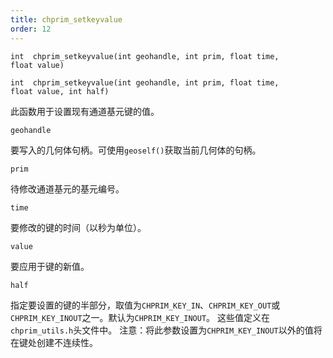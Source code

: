 ```yaml
---
title: chprim_setkeyvalue
order: 12
---
```

`int  chprim_setkeyvalue(int geohandle, int prim, float time, float value)`

`int  chprim_setkeyvalue(int geohandle, int prim, float time, float value, int half)`

此函数用于设置现有通道基元键的值。

`geohandle`

要写入的几何体句柄。可使用`geoself()`获取当前几何体的句柄。

`prim`

待修改通道基元的基元编号。

`time`

要修改的键的时间（以秒为单位）。

`value`

要应用于键的新值。

`half`

指定要设置的键的半部分，取值为`CHPRIM_KEY_IN`、`CHPRIM_KEY_OUT`或`CHPRIM_KEY_INOUT`之一。默认为`CHPRIM_KEY_INOUT`。
这些值定义在`chprim_utils.h`头文件中。
注意：将此参数设置为`CHPRIM_KEY_INOUT`以外的值将在键处创建不连续性。